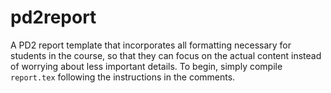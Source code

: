 pd2report
=========

A PD2 report template that incorporates all formatting necessary for students in the course, so that they can focus on the actual content instead of worrying about less important details. To begin, simply compile `report.tex` following the instructions in the comments. 